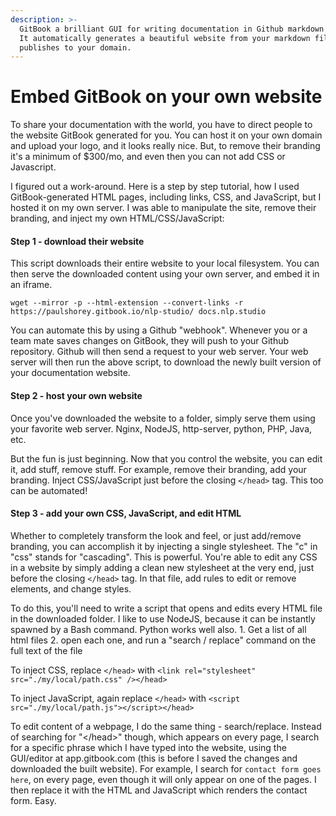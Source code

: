 ```yaml
---
description: >-
  GitBook a brilliant GUI for writing documentation in Github markdown format.
  It automatically generates a beautiful website from your markdown files, and
  publishes to your domain.
---
```


# Embed GitBook on your own website

To share your documentation with the world, you have to direct people to the website GitBook generated for you. You can host it on your own domain and upload your logo, and it looks really nice. But, to remove their branding it's a minimum of $300/mo, and even then you can not add CSS or Javascript.

I figured out a work-around. Here is a step by step tutorial, how I used GitBook-generated HTML pages, including links, CSS, and JavaScript, but I hosted it on my own server. I was able to manipulate the site, remove their branding, and inject my own HTML/CSS/JavaScript:

#### Step 1 - download their website

This script downloads their entire website to your local filesystem. You can then serve the downloaded content using your own server, and embed it in an iframe.

`wget --mirror -p --html-extension --convert-links -r https://paulshorey.gitbook.io/nlp-studio/ docs.nlp.studio`

You can automate this by using a Github "webhook". Whenever you or a team mate saves changes on GitBook, they will push to your Github repository. Github will then send a request to your web server. Your web server will then run the above script, to download the newly built version of your documentation website. 

#### Step 2 - host your own website

Once you've downloaded the website to a folder, simply serve them using your favorite web server. Nginx, NodeJS, http-server, python, PHP, Java, etc. 

But the fun is just beginning. Now that you control the website, you can edit it, add stuff, remove stuff. For example, remove their branding, add your branding. Inject CSS/JavaScript just before the closing `</head>` tag. This too can be automated!

#### Step 3 - add your own CSS, JavaScript, and edit HTML

Whether to completely transform the look and feel, or just add/remove branding, you can accomplish it by injecting a single stylesheet. The "c" in "css" stands for "cascading". This is powerful. You're able to edit any CSS in a website by simply adding a clean new stylesheet at the very end, just before the closing `</head>` tag. In that file, add rules to edit or remove elements, and change styles.

To do this, you'll need to write a script that opens and edits every HTML file in the downloaded folder. I like to use NodeJS, because it can be instantly spawned by a Bash command. Python works well also. 1. Get a list of all html files 2. open each one, and run a "search / replace" command on the full text of the file

To inject CSS, replace `</head>` with `<link rel="stylesheet" src="./my/local/path.css" /></head>`

To inject JavaScript, again replace `</head>` with `<script src="./my/local/path.js"></script></head>` 

To edit content of a webpage, I do the same thing - search/replace. Instead of searching for "&lt;/head&gt;" though, which appears on every page, I search for a specific phrase which I have typed into the website, using the GUI/editor at app.gitbook.com \(this is before I saved the changes and downloaded the built website\). For example, I search for `contact form goes here`, on every page, even though it will only appear on one of the pages. I then replace it with the HTML and JavaScript which renders the contact form. Easy.

